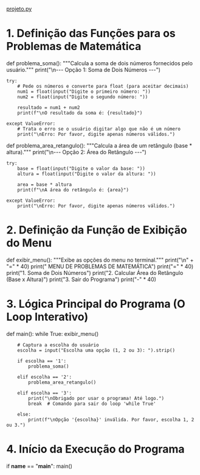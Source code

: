 [projeto.py](https://github.com/user-attachments/files/22992327/projeto.py)
# 1. Definição das Funções para os Problemas de Matemática

def problema_soma():
    """Calcula a soma de dois números fornecidos pelo usuário."""
    print("\n--- Opção 1: Soma de Dois Números ---")

    try:
        # Pede os números e converte para float (para aceitar decimais)
        num1 = float(input("Digite o primeiro número: "))
        num2 = float(input("Digite o segundo número: "))

        resultado = num1 + num2
        print(f"\nO resultado da soma é: {resultado}")

    except ValueError:
        # Trata o erro se o usuário digitar algo que não é um número
        print("\nErro: Por favor, digite apenas números válidos.")


def problema_area_retangulo():
    """Calcula a área de um retângulo (base * altura)."""
    print("\n--- Opção 2: Área do Retângulo ---")

    try:
        base = float(input("Digite o valor da base: "))
        altura = float(input("Digite o valor da altura: "))

        area = base * altura
        print(f"\nA área do retângulo é: {area}")

    except ValueError:
        print("\nErro: Por favor, digite apenas números válidos.")


# 2. Definição da Função de Exibição do Menu

def exibir_menu():
    """Exibe as opções do menu no terminal."""
    print("\n" + "=" * 40)
    print("      MENU DE PROBLEMAS DE MATEMÁTICA")
    print("=" * 40)
    print("1. Soma de Dois Números")
    print("2. Calcular Área do Retângulo (Base x Altura)")
    print("3. Sair do Programa")
    print("-" * 40)


# 3. Lógica Principal do Programa (O Loop Interativo)

def main():
    while True:
        exibir_menu()

        # Captura a escolha do usuário
        escolha = input("Escolha uma opção (1, 2 ou 3): ").strip()

        if escolha == '1':
            problema_soma()

        elif escolha == '2':
            problema_area_retangulo()

        elif escolha == '3':
            print("\nObrigado por usar o programa! Até logo.")
            break  # Comando para sair do loop 'while True'

        else:
            print(f"\nOpção '{escolha}' inválida. Por favor, escolha 1, 2 ou 3.")


# 4. Início da Execução do Programa
if __name__ == "__main__":
    main()

